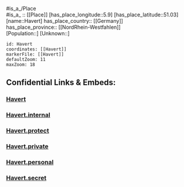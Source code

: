 ﻿---
location: [51.03,5.9] 
mapzoom: [7,12] 
mapmarker: city 
type: City
tags:
- geo/City


SpocWebEntityId: 30816
isDeleted: false
confidential: public

---
#is_a_/Place  
#is_a_ :: [[Place]] 
[has_place_longitude::5.9] 
[has_place_latitude::51.03] 
[name::Havert] 
has_place_country:: [[Germany]]  
has_place_province:: [[NordRhein-Westfahlen]]  
[Population::] 
[Unknown::] 


```leaflet
id: Havert
coordinates: [[Havert]] 
markerFile: [[Havert]] 
defaultZoom: 11 
maxZoom: 18
```


## Confidential Links & Embeds: 

### [Havert](/_public/Earth/Continent/Europe/Europe~Central/Germany/Germany~West/Nord_Rhein-Westfalen/counties~NW/Heinsberg/cities~Heinsberg/Selfkant/Havert.md) 

### [Havert.internal](/_internal/Earth/Continent/Europe/Europe~Central/Germany/Germany~West/Nord_Rhein-Westfalen/counties~NW/Heinsberg/cities~Heinsberg/Selfkant/Havert.internal.md) 

### [Havert.protect](/_protect/Earth/Continent/Europe/Europe~Central/Germany/Germany~West/Nord_Rhein-Westfalen/counties~NW/Heinsberg/cities~Heinsberg/Selfkant/Havert.protect.md) 

### [Havert.private](/_private/Earth/Continent/Europe/Europe~Central/Germany/Germany~West/Nord_Rhein-Westfalen/counties~NW/Heinsberg/cities~Heinsberg/Selfkant/Havert.private.md) 

### [Havert.personal](/_personal/Earth/Continent/Europe/Europe~Central/Germany/Germany~West/Nord_Rhein-Westfalen/counties~NW/Heinsberg/cities~Heinsberg/Selfkant/Havert.personal.md) 

### [Havert.secret](/_secret/Earth/Continent/Europe/Europe~Central/Germany/Germany~West/Nord_Rhein-Westfalen/counties~NW/Heinsberg/cities~Heinsberg/Selfkant/Havert.secret.md) 
